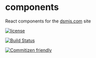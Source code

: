 # components

React components for the [dsmjs.com](https://dsmjs.com) site

[![license](https://img.shields.io/github/license/dsmjs/components.svg)](LICENSE)

[![Build Status](https://img.shields.io/travis/dsmjs/components.svg?style=flat&branch=master)](https://travis-ci.org/dsmjs/components)

[![Commitizen friendly](https://img.shields.io/badge/commitizen-friendly-brightgreen.svg)](http://commitizen.github.io/cz-cli/)
